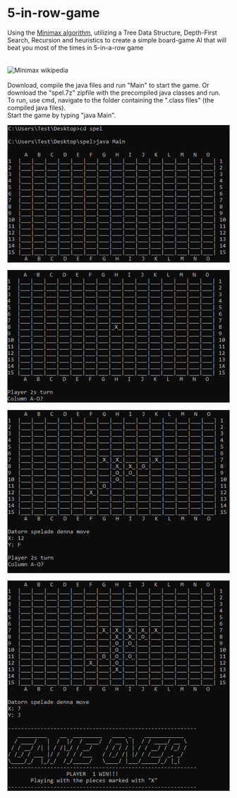 # 5-in-row-game

Using the [Minimax algorithm](https://en.wikipedia.org/wiki/Minimax), utilizing a Tree Data Structure, Depth-First Search, Recursion and heuristics to create a simple board-game AI that will beat you most of the times in 5-in-a-row game
<br><br><br>
![Minimax wikipedia](https://upload.wikimedia.org/wikipedia/commons/thumb/6/6f/Minimax.svg/400px-Minimax.svg.png) <br>
<br>Download, compile the java files and run "Main" to start the game. Or download the "spel.7z" zipfile with the precompiled java classes and run. <br>
To run, use cmd, navigate to the folder containing the ".class files" (the compiled java files). <br>
Start the game by typing "java Main". 



![img1](images/game0.PNG)

![img1](images/game1.PNG)

![img1](images/game2.PNG)

![img1](images/game3.PNG)
